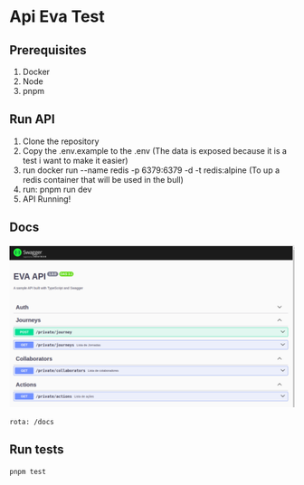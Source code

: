# Api Eva Test

## Prerequisites

1. Docker
2. Node
3. pnpm

## Run API

1. Clone the repository
2. Copy the .env.example to the .env (The data is exposed because it is a test i want to make it easier)
3. run docker run --name redis -p 6379:6379 -d -t redis:alpine (To up a redis container that will be used in the bull)
4. run: pnpm run dev
5. API Running!

## Docs

![1737829745657](images/README/1737829745657.png)

```
rota: /docs
```

## Run tests

```
pnpm test
```
